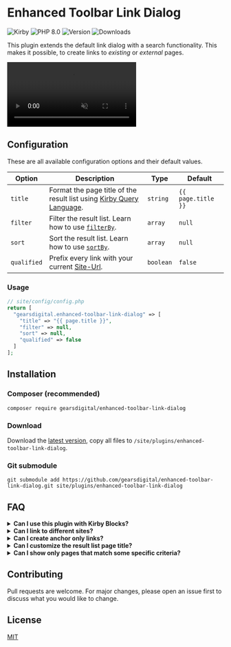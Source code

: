 # Enhanced Toolbar Link Dialog

![Kirby](https://img.shields.io/badge/Kirby-3.7-brightgreen.svg?style=flat-square)
![PHP 8.0](https://img.shields.io/badge/php-8.*-brightgreen.svg?style=flat-square&color=8892BF)
![Version](https://img.shields.io/github/v/release/gearsdigital/enhanced-toolbar-link-dialog?label=Version&style=flat-square)
![Downloads](https://img.shields.io/packagist/dt/gearsdigital/enhanced-toolbar-link-dialog?style=flat-square&label=Downloads)

This plugin extends the default link dialog with a search functionality. This makes it possible, to create links to _existing_ or _external_ pages.

<video src="https://user-images.githubusercontent.com/965069/184151351-ec468d93-d4bd-4fc1-827d-22348abbc368.mp4" controls="controls" muted="muted"></video>

## Configuration

These are all available configuration options and their default values.

| Option      | Description                                                                                                                       | Type      | Default            |
|-------------|-----------------------------------------------------------------------------------------------------------------------------------|-----------|--------------------|
| `title`     | Format the page title of the result list using [Kirby Query Language](https://getkirby.com/docs/guide/blueprints/query-language). | `string`  | `{{ page.title }}` |
| `filter`    | Filter the result list. Learn how to use [`filterBy`](https://getkirby.com/docs/reference/objects/toolkit/collection/filter-by).  | `array`   | `null`             |
| `sort`      | Sort the result list. Learn how to use [`sortBy`](https://getkirby.com/docs/reference/objects/toolkit/collection/sort-by).        | `array`   | `null`             |
| `qualified` | Prefix every link with your current [Site-Url](https://getkirby.com/docs/reference/objects/cms/site/url).                         | `boolean` | `false`            |

### Usage

```php
// site/config/config.php
return [
  "gearsdigital.enhanced-toolbar-link-dialog" => [
    "title" => "{{ page.title }}",
    "filter" => null,
    "sort" => null,
    "qualified" => false
  ]
];
```

## Installation

### Composer (recommended)

```
composer require gearsdigital/enhanced-toolbar-link-dialog
```

### Download

Download the [latest version](https://github.com/gearsdigital/enhanced-toolbar-link-dialog/releases/latest), copy all files to `/site/plugins/enhanced-toolbar-link-dialog`.

### Git submodule

```
git submodule add https://github.com/gearsdigital/enhanced-toolbar-link-dialog.git site/plugins/enhanced-toolbar-link-dialog
```

## FAQ

<details>
<summary><b>Can I use this plugin with Kirby Blocks?</b></summary>
<p>Since version 3.0.0, <a href="https://getkirby.com/docs/reference/panel/fields/blocks">Blocks</a> are supported,
and it works with default textareas as well.</p>
</details>

<details>
<summary><b>Can I link to different sites?</b></summary>
<p>Yes, absolutely. Just write (or paste) the URL into the Link field.</p>
</details>

<details>
<summary><b>Can I create anchor only links?</b></summary>
<p>It is possible to have anchor only links if you want to jump to a specific part of the same page you're currently editing - just leave the Link-Field empty and fill the Anchor-Field.</p>
</details>

<details>
<summary><b>Can I customize the result list page title?</b></summary>
<p>Yes, you can use the option <code>title</code> to build a title that fit your needs by using <a href="https://getkirby.com/docs/guide/blueprints/query-language">Kirby Query Language</a>.</p>
<p>Within a query you have access to a <code>page</code>, <code>site</code> and <code>kirby</code> object.</p>
<p>By setting <code>"title"=> "{{page.title}} [{{page.parent.title}}]"</code> the title will be shown as <code>Mountains [Photography]</code>.</p>
</details>

<details>
<summary><b>Can I show only pages that match some specific criteria?</b></summary>
<p>For sure! By setting <code>"filter"=> ['status', 'listed']</code> only listed pages are shown. You study the <a href="https://getkirby.com/docs/cookbook/content/filtering">
Filtering compendium</a> to learn more about filtering collections in Kirby.</p>
</details>

## Contributing

Pull requests are welcome. For major changes, please open an issue first to discuss what you would like to change.

## License

[MIT](https://choosealicense.com/licenses/mit/)
